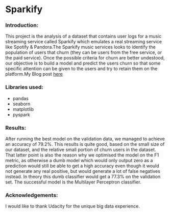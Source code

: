 # Sparkify


### Introduction:

This project is the analysis of a dataset that contains user logs for a music streaming service called Sparkify which emulates a real streaming service like Spotify & Pandora.The Sparkify music services looks to identify the population of users that churn (they can be users from the free service, or the paid service). Once the possible criteria for churn are better undestood, our objective is to build a model and predict the users churn so that some specific attention can be given to the users and try to retain them on the platform.My Blog post [here](https://medium.com/@mohdfaiz1415/how-to-predict-customer-churn-using-apache-spark-11874e9f22fc)


### Libraries used:

* pandas
* seaborn
* matplotlib
* pyspark


### Results:

After running the best model on the validation data, we managed to achieve an accuracy of 79.2%. This results is quite good, based on the small size of our dataset,
and the relative small portion of churn users in the dataset. That latter point is also the reason why we optimised the model on the F1 metric, as otherwise a dumb
model which would only output zero as a prediction would still be able to get a high accuracy even though it would not generate any real positive, but would 
generate a lot of false negatives instead. In theory this dumb classifier would get a 77.3% on the validation set. The successful model is the Multilayer Perceptron 
classifier. 


### Acknowledgements:

I would like to thank  Udacity for the unique big data experience.
